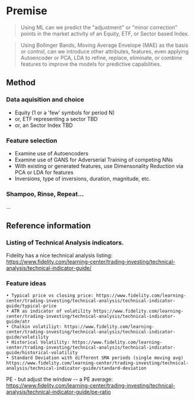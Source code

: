 # Premise

> Using ML can we predict the "adjustment" or "minor correction" points in the market activity of an Equity, ETF, or Sector based Index.

> Using Bollinger Bands, Moving Average Envelope (MAE) as the basis or control, can we introduce other attributes, features, even applying Autoencoder or PCA, LDA to refine, replace, eliminate, or combine features to improve the models for predictive capabilities.

## Method

### Data aquisition and choice
- Equity (1 or a 'few' symbols for period N)
- or, ETF representing a sector TBD
- or, an Sector Index TBD

### Feature selection
- Examine use of Autoencoders
- Examine use of GANS for Adverserial Training of competing NNs
- With existing or generated features, use Dimensonality Reduction via PCA or LDA for features
- Inversions, type of inversions, duration, magnitude, etc.


### Shampoo, Rinse, Repeat...
... 

## Reference information
### Listing of Technical Analysis indicators.

Fidelity has a nice technical analysis listing: https://www.fidelity.com/learning-center/trading-investing/technical-analysis/technical-indicator-guide/


### Feature ideas
	• Typical price vs closing price: https://www.fidelity.com/learning-center/trading-investing/technical-analysis/technical-indicator-guide/typical-price
	• ATR as indicator of volatility https://www.fidelity.com/learning-center/trading-investing/technical-analysis/technical-indicator-guide/atr
	• Chalkin volatiliyt: https://www.fidelity.com/learning-center/trading-investing/technical-analysis/technical-indicator-guide/volatility
	• Historical Volatility: https://www.fidelity.com/learning-center/trading-investing/technical-analysis/technical-indicator-guide/historical-volatility
	• Standard Deviation with different SMA periods (single moving avg) https://www.fidelity.com/learning-center/trading-investing/technical-analysis/technical-indicator-guide/standard-deviation
PE - but adjust the window -- a PE average: https://www.fidelity.com/learning-center/trading-investing/technical-analysis/technical-indicator-guide/pe-ratio